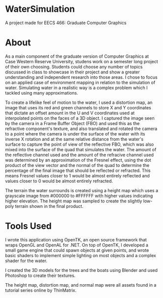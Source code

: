 # WaterSimulation
A project made for EECS 466: Graduate Computer Graphics

# About
As a main component of the graduate version of Computer Graphics at Case Western Reserve University, studens work on a semester long project of their own choosing. Students could choose any number of topics discussed in class to showcase in their project and show a greater understanding and independent research into those areas. I chose to focus on an applied case of environment mapping in relation to the simulation of water. Simulating water in a realistic way is a complex problem which I tackled using many approximations.

To create a lifelike feel of motion to the water, I used a distortion map, an image that uses its red and green channels to store X and Y coordinates that dictate an offset amount in the U and V coordinates used at interpolated points on the faces of a 3D object. I captured the image seen by the camera in a Frame Buffer Object (FBO) and used this as the refractive component's texture, and also translated and rotated the camera to a point where the camera is under the surface of the water with its inverse X rotation and at the same relative distance from the water's surface to capture the point of view of the reflective FBO, which was also mixed into the surface of the quad that simulates the water. The amount of the reflective channel used and the amount of the refracive channel used was determined by an approximation of the Fresnel effect, using the dot product of the view vector and the normal of the quad to determine the percentage of the final image that should be reflected or refracted. This means Fresnel values closer to 1 would be almost entirely reflected and values closer to 0 would be almost entirely refracted.

The terrain the water surrounds is created using a height map which uses a grayscale image from #000000 to #FFFFFF with higher values indicating higher elevation. The height map was sampled to create the slightly low-poly terrain shown in the final product.

# Tools Used

I wrote this application using OpenTK, an open source framework that wraps OpenGL and OpenAL for .NET. On top of OpenTK, I developed a small game engine that could spawn objects at given points, and wrote basic shaders to implement simple lighting on most objects and a complex shader for the water.

I created the 3D models for the trees and the boats using Blender and used Photoshop to create their textures. 

The height map, distortion map, and normal map were all assets found in a tutorial series online by ThinMatrix.
